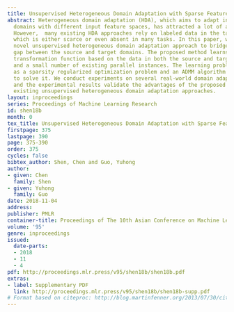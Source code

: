 ```yaml
---
title: Unsupervised Heterogeneous Domain Adaptation with Sparse Feature Transformation
abstract: Heterogeneous domain adaptation (HDA), which aims to adapt information across
  domains with different input feature spaces, has attracted a lot of attention recently.
  However,  many existing HDA approaches rely on labeled data in the target domain,
  which is either scarce or even absent in many tasks. In this paper, we propose a
  novel unsupervised heterogeneous domain adaptation approach to bridge the representation
  gap between the source and target domains. The proposed method learns a sparse feature
  transformation function based on the data in both the source and target domains
  and a small number of existing parallel instances. The learning problem is formulated
  as a sparsity regularized optimization problem and an ADMM algorithm is developed
  to solve it. We conduct experiments on several real-world domain adaptation datasets
  and the experimental results validate the advantages of the proposed method over
  existing unsupervised heterogeneous domain adaptation approaches.
layout: inproceedings
series: Proceedings of Machine Learning Research
id: shen18b
month: 0
tex_title: Unsupervised Heterogeneous Domain Adaptation with Sparse Feature Transformation
firstpage: 375
lastpage: 390
page: 375-390
order: 375
cycles: false
bibtex_author: Shen, Chen and Guo, Yuhong
author:
- given: Chen
  family: Shen
- given: Yuhong
  family: Guo
date: 2018-11-04
address: 
publisher: PMLR
container-title: Proceedings of The 10th Asian Conference on Machine Learning
volume: '95'
genre: inproceedings
issued:
  date-parts:
  - 2018
  - 11
  - 4
pdf: http://proceedings.mlr.press/v95/shen18b/shen18b.pdf
extras:
- label: Supplementary PDF
  link: http://proceedings.mlr.press/v95/shen18b/shen18b-supp.pdf
# Format based on citeproc: http://blog.martinfenner.org/2013/07/30/citeproc-yaml-for-bibliographies/
---
```

